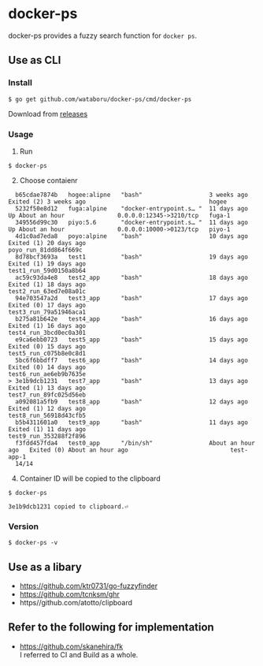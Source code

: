 # docker-ps

docker-ps provides a fuzzy search function for `docker ps`.

## Use as CLI

### Install

```
$ go get github.com/wataboru/docker-ps/cmd/docker-ps
```

Download from [releases](https://github.com/wataboru/docker-ps/releases)

### Usage

1. Run
```
$ docker-ps
```

2. Choose contaienr
```
  b65cdae7874b   hogee:alipne   "bash"                   3 weeks ago         Exited (2) 3 weeks ago                                   hogee
  5232f50e8d12   fuga:alpine    "docker-entrypoint.s… "  11 days ago         Up About an hour               0.0.0.0:12345->3210/tcp   fuga-1
  349556d99c30   piyo:5.6       "docker-entrypoint.s… "  11 days ago         Up About an hour               0.0.0.0:10000->0123/tcp   piyo-1
  4d1c0ad7eda8   poyo:alpine    "bash"                   10 days ago         Exited (1) 20 days ago                                   poyo_run_81dd864f669c
  8d78bcf3693a   test1          "bash"                   19 days ago         Exited (1) 19 days ago                                   test1_run_59d0150a8b64
  ac59c93da4e8   test2_app      "bash"                   18 days ago         Exited (1) 18 days ago                                   test2_run_63ed7e08a01c
  94e703547a2d   test3_app      "bash"                   17 days ago         Exited (0) 17 days ago                                   test3_run_79a51946aca1
  b275a81b642e   test4_app      "bash"                   16 days ago         Exited (1) 16 days ago                                   test4_run_3bcd0ec0a301
  e9ca6ebb0723   test5_app      "bash"                   15 days ago         Exited (0) 15 days ago                                   test5_run_c075b8e0c8d1
  5bc6f6bbdff7   test6_app      "bash"                   14 days ago         Exited (0) 14 days ago                                   test6_run_ae6eb9b7635e
> 3e1b9dcb1231   test7_app      "bash"                   13 days ago         Exited (1) 13 days ago                                   test7_run_89fc025d56eb
  a092081a5fb9   test8_app      "bash"                   12 days ago         Exited (1) 12 days ago                                   test8_run_56918d43cfb5
  b5b4311601a0   test9_app      "bash"                   11 days ago         Exited (1) 11 days ago                                   test9_run_353288f2f896
  f3fdd457fda4   test0_app      "/bin/sh"                About an hour ago   Exited (0) About an hour ago                             test-app-1
  14/14
```

4. Container ID will be copied to the clipboard
```
$ docker-ps

3e1b9dcb1231 copied to clipboard.⏎
```

### Version

```
$ docker-ps -v
```

## Use as a libary

- https://github.com/ktr0731/go-fuzzyfinder
- https://github.com/tcnksm/ghr
- https//github.com/atotto/clipboard

## Refer to the following for implementation

- https://github.com/skanehira/fk  
I referred to CI and Build as a whole.
